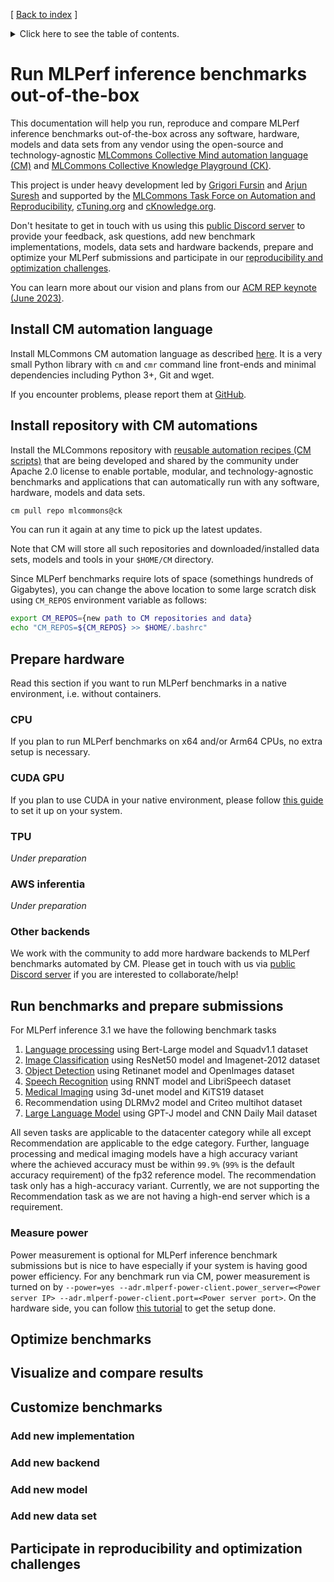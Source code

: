 [ [Back to index](README.md) ]

<details>
<summary>Click here to see the table of contents.</summary>

* [Run MLPerf inference benchmarks out-of-the-box](#run-mlperf-inference-benchmarks-out-of-the-box)
  * [Install CM automation language](#install-cm-automation-language)
  * [Install repository with CM automations](#install-repository-with-cm-automations)
  * [Prepare hardware](#prepare-hardware)
    * [CPU](#cpu)
    * [CUDA GPU](#cuda-gpu)
    * [TPU](#tpu)
    * [AWS inferentia](#aws-inferentia)
    * [Other backends](#other-backends)

</details>


# Run MLPerf inference benchmarks out-of-the-box

This documentation will help you run, reproduce and compare MLPerf inference benchmarks out-of-the-box 
across any software, hardware, models and data sets from any vendor
using the open-source and technology-agnostic [MLCommons Collective Mind automation language (CM)](https://doi.org/10.5281/zenodo.8105339)
and [MLCommons Collective Knowledge Playground (CK)](https://access.cknowledge.org/playground/?action=experiments).

This project is under heavy development led by [Grigori Fursin](https://cKnowledge.org/gfursin) and [Arjun Suresh](https://www.linkedin.com/in/arjunsuresh)
and supported by the [MLCommons Task Force on Automation and Reproducibility](../taskforce.md),
[cTuning.org](https://cTuning.org) and [cKnowledge.org](https://cKnowledge.org).

Don't hesitate to get in touch with us using this [public Discord server](https://discord.gg/JjWNWXKxwT) 
to provide your feedback, ask questions, add new benchmark implementations, models, data sets and hardware backends,
prepare and optimize your MLPerf submissions and participate in our [reproducibility and optimization challenges](https://access.cknowledge.org/playground/?action=challenges).

You can learn more about our vision and plans from our [ACM REP keynote (June 2023)](https://doi.org/10.5281/zenodo.8105339).

## Install CM automation language

Install MLCommons CM automation language as described [here](../../installation.md). 
It is a very small Python library with `cm` and `cmr` command line front-ends and minimal dependencies including Python 3+, Git and wget.

If you encounter problems, please report them at [GitHub](https://github.com/mlcommons/ck/issues).


## Install repository with CM automations

Install the MLCommons repository with [reusable automation recipes (CM scripts)](https://github.com/mlcommons/ck/tree/master/cm-mlops/script)
that are being developed and shared by the community under Apache 2.0 license 
to enable portable, modular, and technology-agnostic benchmarks and applications 
that can automatically run with any software, hardware, models and data sets.

```bash
cm pull repo mlcommons@ck
```

You can run it again at any time to pick up the latest updates.

Note that CM will store all such repositories and downloaded/installed data sets, models and tools
in your `$HOME/CM` directory. 

Since MLPerf benchmarks require lots of space (somethings hundreds of Gigabytes), 
you can change the above location to some large scratch disk using `CM_REPOS` 
environment variable as follows:

```bash
export CM_REPOS={new path to CM repositories and data}
echo "CM_REPOS=${CM_REPOS} >> $HOME/.bashrc"
```

## Prepare hardware

Read this section if you want to run MLPerf benchmarks in a native environment, i.e. without containers.

### CPU

If you plan to run MLPerf benchmarks on x64 and/or Arm64 CPUs, no extra setup is necessary.

### CUDA GPU

If you plan to use CUDA in your native environment, please follow [this guide](../../installation-cuda.md) to set it up on your system.

### TPU

*Under preparation*

### AWS inferentia

*Under preparation*

### Other backends

We work with the community to add more hardware backends to MLPerf benchmarks automated by CM.
Please get in touch with us via [public Discord server](https://discord.gg/JjWNWXKxwT) 
if you are interested to collaborate/help!


## Run benchmarks and prepare submissions

For MLPerf inference 3.1 we have the following benchmark tasks
1. [Language processing](https://github.com/mlcommons/ck/tree/master/docs/mlperf/inference/bert) using Bert-Large model and Squadv1.1 dataset
2. [Image Classification](https://github.com/mlcommons/ck/tree/master/docs/mlperf/inference/resnet50) using ResNet50 model and Imagenet-2012 dataset
3. [Object Detection](https://github.com/mlcommons/ck/tree/master/docs/mlperf/inference/retinanet) using Retinanet model and OpenImages dataset
4. [Speech Recognition](https://github.com/mlcommons/ck/tree/master/docs/mlperf/inference/rnnt) using RNNT model and LibriSpeech dataset
5. [Medical Imaging](https://github.com/mlcommons/ck/tree/master/docs/mlperf/inference/3d-unet)  using 3d-unet model and KiTS19 dataset
6. Recommendation using DLRMv2 model and Criteo multihot dataset
7. [Large Language Model](https://github.com/mlcommons/ck/tree/master/docs/mlperf/inference/gpt-j) using GPT-J model and CNN Daily Mail dataset

All seven tasks are applicable to the datacenter category while all except Recommendation are applicable to the edge category. 
Further, language processing and medical imaging models have a high accuracy variant where the achieved accuracy 
must be within `99.9%` (`99%` is the default accuracy requirement) of the fp32 reference model. 
The recommendation task only has a high-accuracy variant. Currently, we are not supporting the Recommendation task as we are not having a high-end server which is a requirement.

### Measure power

Power measurement is optional for MLPerf inference benchmark submissions but is nice to have especially if your system is having good power efficiency. For any benchmark run via CM, power measurement is turned on by `--power=yes --adr.mlperf-power-client.power_server=<Power server IP> --adr.mlperf-power-client.port=<Power server port>`. On the hardware side, you can follow [this tutorial](https://github.com/mlcommons/ck/blob/master/docs/tutorials/mlperf-inference-power-measurement.md) to get the setup done. 

## Optimize benchmarks

## Visualize and compare results



## Customize benchmarks

### Add new implementation

### Add new backend

### Add new model

### Add new data set




## Participate in reproducibility and optimization challenges
